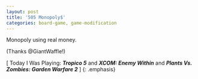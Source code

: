 ```yaml
---
layout: post
title: '505 Monopoly$'
categories: board-game, game-modification
---
```

Monopoly using real money.

(Thanks @GiantWaffle!)

[ Today I Was Playing: ***Tropico 5*** and ***XCOM: Enemy Within*** and ***Plants Vs. Zombies: Garden Warfare 2*** ]
{: .emphasis}